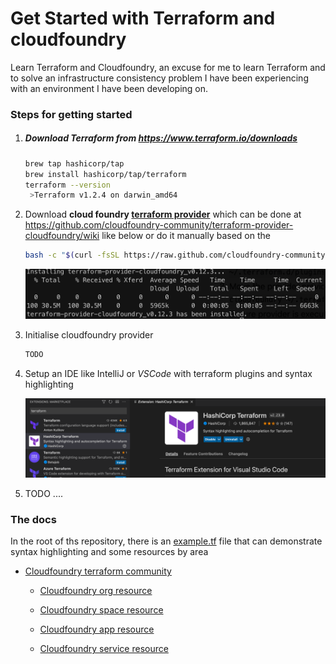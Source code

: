 # Get Started with Terraform and cloudfoundry
Learn Terraform and Cloudfoundry, an excuse for me to learn Terraform and to solve an infrastructure consistency problem I have been experiencing with an environment I have been developing on.

### Steps for getting started

1. ##### **Download** Terraform from https://www.terraform.io/downloads

   ```bash
   brew tap hashicorp/tap
   brew install hashicorp/tap/terraform
   terraform --version
   	>Terraform v1.2.4 on darwin_amd64
   ```

2. Download **cloud foundry [terraform provider](https://github.com/cloudfoundry-community/terraform-provider-cloudfoundry)** which can be done at https://github.com/cloudfoundry-community/terraform-provider-cloudfoundry/wiki like below or do it manually based on the 

   ```bash
   bash -c "$(curl -fsSL https://raw.github.com/cloudfoundry-community/terraform-provider-cloudfoundry/master/bin/install.sh)"
   ```

   ![image-20220705212222253](./terraform-cloudfoundry-provider.png)

3. Initialise cloudfoundry provider

   ```bash
   TODO
   ```

4. Setup an IDE like IntelliJ or *VSCode* with terraform plugins and syntax highlighting 

   ![image-20220705215417337](./vs-code-extension.png)

5. TODO ....

### The docs

In the root of ths repository, there is an [example.tf](./example.tf) file that can demonstrate syntax highlighting and some resources by area

- [Cloudfoundry terraform community](https://github.com/cloudfoundry-community/terraform-provider-cloudfoundry/blob/master/docs/index.md)

  - [Cloudfoundry org resource](https://github.com/cloudfoundry-community/terraform-provider-cloudfoundry/blob/master/docs/resources/org.md)

  - [Cloudfoundry space resource](https://github.com/cloudfoundry-community/terraform-provider-cloudfoundry/blob/master/docs/resources/space.md)

  - [Cloudfoundry app resource](https://github.com/cloudfoundry-community/terraform-provider-cloudfoundry/blob/master/docs/resources/app.md)

  - [Cloudfoundry service resource](https://github.com/cloudfoundry-community/terraform-provider-cloudfoundry/blob/master/docs/resources/service_key.md)

    

